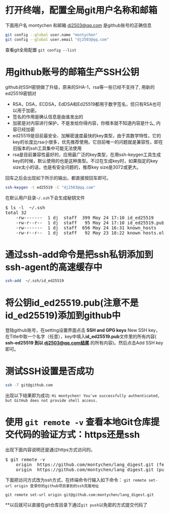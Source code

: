 # 打开终端，配置全局git用户名称和邮箱
下面用户名 montychen 和邮箱 dj2503@qq.com 是github账号的正确信息
```bash
git config --global user.name "montychen"
git config --global user.email "dj2503@qq.com"
```
查看git全局配置 `git config --list`


# 用github账号的邮箱生产SSH公钥
github对SSH密钥做了升级，原来的SHA-1，rsa等一些已经不支持了, 用新的ed25519密钥对
- RSA，DSA，ECDSA，EdDSA和Ed25519都用于数字签名，但只有RSA也可以用于加密。
- 签名的作用是确认信息是由谁发出的
- 加密是对内容进行保护，不是发给你得内容，你根本就不知道内容是什么, 内容已经加密
- ed25519是目前最安全、加解密速度最快的key类型，由于其数学特性，它的key的长度比rsa小很多，优先推荐使用。它目前唯一的问题就是兼容性，即在旧版本的ssh工具集中可能无法使用
- rsa是目前兼容性最好的，应用最广泛的key类型，在用ssh-keygen工具生成key的时候，默认使用的也是这种类型。不过在生成key时，如果指定的key size太小的话，也是有安全问题的，推荐key size是3072或更大。

回车之后会出现如下所示的输出，都直接按回车即可。
```bash
ssh-keygen -t ed25519 -C "dj2503@qq.com"
```
在默认用户目录`~/.ssh`下会生成秘钥文件

<pre>
$ ls -l  ~/.ssh                               
total 32
    -rw-------  1 dj  staff  399 May 24 17:10 id_ed25519
    -rw-r--r--  1 dj  staff   95 May 24 17:10 id_ed25519.pub
    -rw-------  1 dj  staff  656 May 24 16:31 known_hosts
    -rw-r--r--  1 dj  staff   92 May 23 18:22 known_hosts.old
</pre>

#  通过ssh-add命令是把ssh私钥添加到ssh-agent的高速缓存中 
```bash
ssh-add  ~/.ssh/id_ed25519
```

# 将公钥id_ed25519.pub(注意不是id_ed25519)添加到github中
登陆github账号，在setting设置界面点击 **SSH and GPG keys** New SSH key，在Title中取一个名字（任意），key中填入**id_ed25519.pub**文件里的所有内容( **ssh-ed25519 到以 dj2503@qq.com结尾** 的所有内容)。然后点击Add SSH key即可。


# 测试SSH设置是否成功
```bash
ssh -T git@github.com
```
出现以下结果即为成功: `Hi montychen! You've successfully authenticated, but GitHub does not provide shell access.`

# 使用 `git remote -v` 查看本地Git仓库提交代码的验证方式：https还是ssh 
出现下面内容说明还是通过https方式访问的。
<pre>
$ git remote -v
    origin	https://github.com/montychen/lang_digest.git (fetch)
    origin	https://github.com/montychen/lang_digest.git (push)
</pre>
下面把访问方式改为ssh方式，在终端命令行输入如下命令： `git remote set-url origin 登录你的github项目拿到的ssh克隆地址`
```
git remote set-url origin git@github.com:montychen/lang_digest.git
```
**以后就可以直接在git仓库目录下通过`git push`以免密的方式提交代码了
